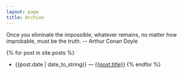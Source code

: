```yaml
---
layout: page
title: Archive
---
```


<p class="message">
  Once you eliminate the impossible, whatever remains, no matter how improbable, must be the truth. -- Arthur Conan Doyle
</p>

{% for post in site.posts %}
 * {{post.date | date_to_string}} &mdash; [{{post.title}}]({{post.url}})
{% endfor %}
